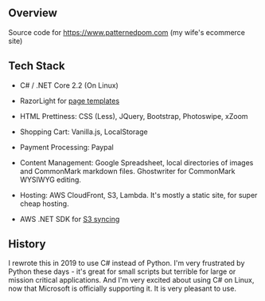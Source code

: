 ## Overview

Source code for https://www.patternedpom.com (my wife's ecommerce site)


## Tech Stack

* C# / .NET Core 2.2 (On Linux)

* RazorLight for [page templates](source/SiteBuilder/templates/)

* HTML Prettiness: CSS (Less), JQuery, Bootstrap, Photoswipe, xZoom

* Shopping Cart: Vanilla.js, LocalStorage 

* Payment Processing: Paypal

* Content Management: Google Spreadsheet, local directories of images and
  CommonMark markdown files.  Ghostwriter for CommonMark WYSIWYG editing.

* Hosting: AWS CloudFront, S3, Lambda.   It's mostly a static site, for super cheap hosting.

* AWS .NET SDK for [S3 syncing](source/SyncS3/Program.cs)


## History

I rewrote this in 2019 to use C# instead of Python.  I'm very frustrated by
Python these days - it's great for small scripts but terrible for large or
mission critical applications.  And I'm very excited about using C# on Linux,
now that Microsoft is officially supporting it.  It is very pleasant to use.
